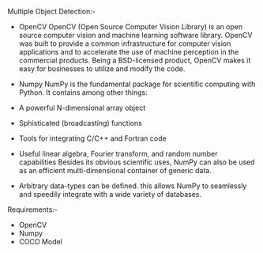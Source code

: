 Multiple Object Detection:-

- OpenCV
OpenCV (Open Source Computer Vision Library) is an open source computer vision and machine learning software library.
OpenCV was built to provide a common infrastructure for computer vision applications and to accelerate the use of machine perception in the commercial products. Being a BSD-licensed product, OpenCV makes it easy for businesses to utilize and modify the code.

- Numpy
NumPy is the fundamental package for scientific computing with Python. It contains among other things:

- A powerful N-dimensional array object
- Sphisticated (broadcasting) functions
- Tools for integrating C/C++ and Fortran code
- Useful linear algebra, Fourier transform, and random number capabilities Besides its obvious scientific uses, NumPy can also be used as an efficient multi-dimensional
container of generic data.
- Arbitrary data-types can be defined. this allows NumPy to seamlessly and speedily integrate with a wide variety of databases.

Requirements:-
- OpenCV
- Numpy
- COCO Model
